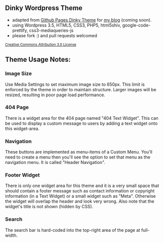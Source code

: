 Dinky Wordpress Theme
--------

+ adapted from [Github Pages Dinky Theme](https://github.com/broccolini/dinky) for [my blog](http://xstherrera1987.github.io) (coming soon).
+ using Wordpress 3.5, HTML5, CSS3, PHP5, html5shiv, google-code-prettify, css3-mediaqueries-js
+ please fork :) and pull requests welcomed

<small>[Creative Commons Attribution 3.0 License](http://creativecommons.org/licenses/by/3.0/us)</small>

Theme Usage Notes:
--------
### Image Size
Use Media Settings to set maximum image size to 650px. This limit is enforced by the theme in order to maintain structure.  Larger images will be resized, resulting in poor page load performance.

### 404 Page
There is a widget area for the 404 page named "404 Text Widget". This can be used to display a custom message to users by adding a text widget onto this widget-area.

### Navigation
These buttons are implemented as menu-items of a Custom Menu.  You'll need to create a menu then you'll see the option to set that menu as the navigation menu.  It is called "Header Navigation".

### Footer Widget
There is only one widget area for this theme and it is a very small space that should contain a footer message such as contact information or copyright information (in a Text Widget) or a small widget such as "Meta".  Otherwise the widget will overlap the header and look very wrong.  Also note that the widget's title is not shown (hidden by CSS).

### Search
The search bar is hard-coded into the top-right area of the page at full-width.